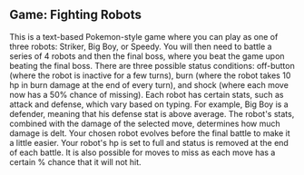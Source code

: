 ## Game: Fighting Robots

This is a text-based Pokemon-style game where you can play as one of three robots: Striker, Big Boy, or Speedy. You will then need to battle a series of 4 robots and then the final boss, where you beat the game upon beating the final boss.
There are three possible status conditions: off-button (where the robot is inactive for a few turns), burn (where the robot takes 10 hp in burn damage at the end of every turn), and shock (where each move now has a 50% chance of missing).
Each robot has certain stats, such as attack and defense, which vary based on typing. For example, Big Boy is a defender, meaning that his defense stat is above average. The robot's stats, combined with the damage of the selected move, determines how much damage is delt. 
Your chosen robot evolves before the final battle to make it a little easier. 
Your robot's hp is set to full and status is removed at the end of each battle.
It is also possible for moves to miss as each move has a certain % chance that it will not hit. 
